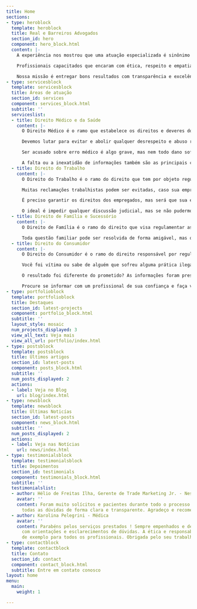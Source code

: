 ```yaml
---
title: Home
sections:
- type: heroblock
  template: heroblock
  title: Real e Barreiros Advogados
  section_id: hero
  component: hero_block.html
  content: |-
    A experiência nos mostrou que uma atuação especializada é sinônimo de bons resultados.

    Profissionais capacitados que encaram com ética, respeito e empatia as individualidades de cada cliente.

    Nossa missão é entregar bons resultados com transparência e excelência nos atendimentos.
- type: servicesblock
  template: servicesblock
  title: Áreas de atuação
  section_id: services
  component: services_block.html
  subtitle: ''
  serviceslist:
  - title: Direito Médico e da Saúde
    content: |-
      O Direito Médico é o ramo que estabelece os direitos e deveres dos profissionais e instituições de saúde, bem como, de pacientes que utilizam os serviços de saúde.

      Devemos lutar para evitar e abolir qualquer desrespeito e abuso relacionados a este tema.

      Ser acusado sobre erro médico é algo grave, mas nem todo dano sofrido pelo paciente é de responsabilidade médica,prefira investir em profissionais especialistas e capacitados ao invés de perder dinheiro com indenizações indevidas.

      A falta ou a inexatidão de informações também são as principais causas de processos contra médicos, é preciso saber como respeitar a autonomia dos pacientes através do esclarecimento.
  - title: Direito do Trabalho
    content: |-
      O Direito do Trabalho é o ramo do direito que tem por objeto regulamentar normas e princípios para gerir as relações empregatícias e as relações de trabalho especificadas.

      Muitas reclamações trabalhistas podem ser evitadas, caso sua empresa possua um profissional especialista atuando de forma preventiva e consultiva.

      É preciso garantir os direitos dos empregados, mas será que sua empresa está cumprindo com as exigências e se resguardando da forma correta?

      O ideal é impedir qualquer discussão judicial, mas se não pudermos, é melhor estarmos preparados e assessorados para nos livrar.
  - title: Direito de Família e Sucessório
    content: |-
      O Direito de Família é o ramo do direito que visa regulamentar as questões entre entes da comunidade familiar, como regime de casamento, união estável, paternidade, alimentos etc. Já o Direito sucessório cuida das questões relacionadas ao evento morte, regulamentando a transferência de patrimônio do falecido.

      Toda questão familiar pode ser resolvida de forma amigável, mas quando o divórcio, a pensão alimentícia e até questões relacionadas a herança são levadas para uma discussão judicial, é melhor que você esteja amparado por um profissional especialista no assunto.
  - title: Direito do Consumidor
    content: |-
      O Direito do Consumidor é o ramo do direito responsável por regulamentar as relações entre fornecedores de bens e serviços e seus consumidores

      Você foi vítima ou sabe de alguém que sofreu alguma prática ilegal ou abusiva durante o consumo de algum serviço ou produto?

      O resultado foi diferente do prometido? As informações foram prestadas de forma adequada? Você sofreu algum prejuízo em decorrência dessas falhas?

      Procure se informar com um profissional de sua confiança e faça valer os seus direitos.
- type: portfolioblock
  template: portfolioblock
  title: Destaques
  section_id: latest-projects
  component: portfolio_block.html
  subtitle: ''
  layout_style: mosaic
  num_projects_displayed: 3
  view_all_text: Veja mais
  view_all_url: portfolio/index.html
- type: postsblock
  template: postsblock
  title: Últimos artigos
  section_id: latest-posts
  component: posts_block.html
  subtitle: ''
  num_posts_displayed: 2
  actions:
  - label: Veja no Blog
    url: blog/index.html
- type: newsblock
  template: newsblock
  title: Últimas Noticías
  section_id: latest-posts
  component: news_block.html
  subtitle: ''
  num_posts_displayed: 2
  actions:
  - label: Veja nas Notícias
    url: news/index.html
- type: testimonialsblock
  template: testimonialsblock
  title: Depoimentos
  section_id: testimonials
  component: testimonials_block.html
  subtitle: ''
  testimonialslist:
  - author: Hélio de Freitas Ilha, Gerente de Trade Marketing Jr. - Nestlé
    avatar: ''
    content: Foram muito solícitos e pacientes durante todo o processo. Sempre sanando
      todas as dúvidas de forma clara e transparente. Agradeço e recomendo!
  - author: Karolina Pelegrini - Médica
    avatar: ''
    content: Parabéns pelos serviços prestados ! Sempre empenhados e dedicados, auxiliaram
      com orientações e esclarecimentos de dúvidas. A ética e responsabilidade servem
      de exemplo para todos os profissionais. Obrigada pelo seu trabalho !
- type: contactblock
  template: contactblock
  title: Contato
  section_id: contact
  component: contact_block.html
  subtitle: Entre em contato conosco
layout: home
menu:
  main:
    weight: 1

---
```

